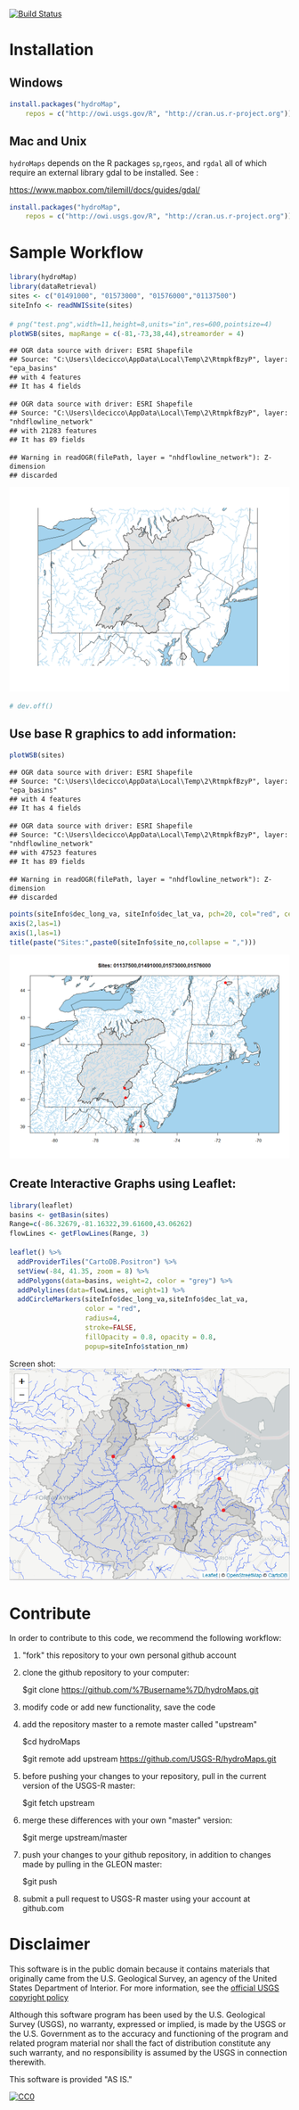 [![Build Status](https://travis-ci.org/USGS-R/hydroMaps.svg)](https://travis-ci.org/USGS-R/hydroMaps)

Installation
============

Windows
-------

``` r
install.packages("hydroMap", 
    repos = c("http://owi.usgs.gov/R", "http://cran.us.r-project.org"))
```

Mac and Unix
------------

`hydroMaps` depends on the R packages `sp`,`rgeos`, and `rgdal` all of which require an external library gdal to be installed. See :

<https://www.mapbox.com/tilemill/docs/guides/gdal/>

``` r
install.packages("hydroMap", 
    repos = c("http://owi.usgs.gov/R", "http://cran.us.r-project.org"))
```

Sample Workflow
===============

``` r
library(hydroMap)
library(dataRetrieval)
sites <- c("01491000", "01573000", "01576000","01137500")
siteInfo <- readNWISsite(sites)

# png("test.png",width=11,height=8,units="in",res=600,pointsize=4)
plotWSB(sites, mapRange = c(-81,-73,38,44),streamorder = 4)
```

    ## OGR data source with driver: ESRI Shapefile 
    ## Source: "C:\Users\ldecicco\AppData\Local\Temp\2\RtmpkfBzyP", layer: "epa_basins"
    ## with 4 features
    ## It has 4 fields

    ## OGR data source with driver: ESRI Shapefile 
    ## Source: "C:\Users\ldecicco\AppData\Local\Temp\2\RtmpkfBzyP", layer: "nhdflowline_network"
    ## with 21283 features
    ## It has 89 fields

    ## Warning in readOGR(filePath, layer = "nhdflowline_network"): Z-dimension
    ## discarded

![](README_files/figure-markdown_github/unnamed-chunk-3-1.png)<!-- -->

``` r
# dev.off()
```

Use base R graphics to add information:
---------------------------------------

``` r
plotWSB(sites)
```

    ## OGR data source with driver: ESRI Shapefile 
    ## Source: "C:\Users\ldecicco\AppData\Local\Temp\2\RtmpkfBzyP", layer: "epa_basins"
    ## with 4 features
    ## It has 4 fields

    ## OGR data source with driver: ESRI Shapefile 
    ## Source: "C:\Users\ldecicco\AppData\Local\Temp\2\RtmpkfBzyP", layer: "nhdflowline_network"
    ## with 47523 features
    ## It has 89 fields

    ## Warning in readOGR(filePath, layer = "nhdflowline_network"): Z-dimension
    ## discarded

``` r
points(siteInfo$dec_long_va, siteInfo$dec_lat_va, pch=20, col="red", cex=2)
axis(2,las=1)
axis(1,las=1)
title(paste("Sites:",paste0(siteInfo$site_no,collapse = ",")))
```

![](README_files/figure-markdown_github/unnamed-chunk-4-1.png)<!-- -->

Create Interactive Graphs using Leaflet:
----------------------------------------

``` r
library(leaflet)
basins <- getBasin(sites)
Range=c(-86.32679,-81.16322,39.61600,43.06262)
flowLines <- getFlowLines(Range, 3)

leaflet() %>% 
  addProviderTiles("CartoDB.Positron") %>% 
  setView(-84, 41.35, zoom = 8) %>%
  addPolygons(data=basins, weight=2, color = "grey") %>%
  addPolylines(data=flowLines, weight=1) %>%
  addCircleMarkers(siteInfo$dec_long_va,siteInfo$dec_lat_va,
                   color = "red",
                   radius=4,
                   stroke=FALSE,
                   fillOpacity = 0.8, opacity = 0.8,
                   popup=siteInfo$station_nm)
```

Screen shot: ![](README_files/figure-markdown_github//leafletScreen.png)

Contribute
==========

In order to contribute to this code, we recommend the following workflow:

1.  "fork" this repository to your own personal github account

2.  clone the github repository to your computer:

    $git clone <https://github.com/%7Busername%7D/hydroMaps.git>

3.  modify code or add new functionality, save the code

4.  add the repository master to a remote master called "upstream"

    $cd hydroMaps

    $git remote add upstream <https://github.com/USGS-R/hydroMaps.git>

5.  before pushing your changes to your repository, pull in the current version of the USGS-R master:

    $git fetch upstream

6.  merge these differences with your own "master" version:

    $git merge upstream/master

7.  push your changes to your github repository, in addition to changes made by pulling in the GLEON master:

    $git push

8.  submit a pull request to USGS-R master using your account at github.com

Disclaimer
==========

This software is in the public domain because it contains materials that originally came from the U.S. Geological Survey, an agency of the United States Department of Interior. For more information, see the [official USGS copyright policy](http://www.usgs.gov/visual-id/credit_usgs.html#copyright/ "official USGS copyright policy")

Although this software program has been used by the U.S. Geological Survey (USGS), no warranty, expressed or implied, is made by the USGS or the U.S. Government as to the accuracy and functioning of the program and related program material nor shall the fact of distribution constitute any such warranty, and no responsibility is assumed by the USGS in connection therewith.

This software is provided "AS IS."

[![CC0](http://i.creativecommons.org/p/zero/1.0/88x31.png)](http://creativecommons.org/publicdomain/zero/1.0/)
